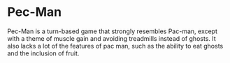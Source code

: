 # Pec-Man
Pec-Man is a turn-based game that strongly resembles Pac-man, except with a theme of muscle gain and avoiding treadmills instead of ghosts. It also lacks a lot of the features of pac man, such as the ability to eat ghosts and the inclusion of fruit.
